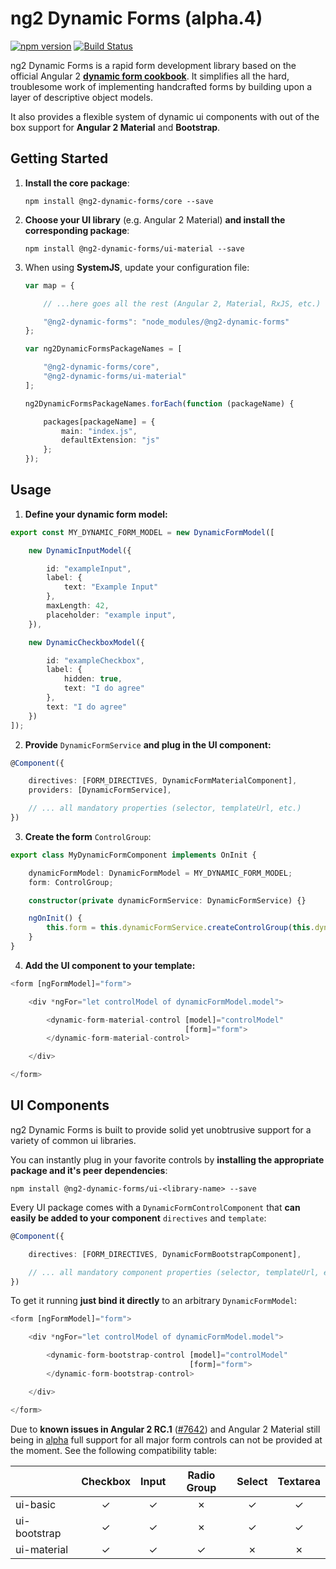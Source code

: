 # ng2 Dynamic Forms (alpha.4)

[![npm version](https://badge.fury.io/js/%40ng2-dynamic-forms%2Fcore.svg)](https://badge.fury.io/js/%40ng2-dynamic-forms%2Fcore)
[![Build Status](https://travis-ci.org/udos86/ng2-dynamic-forms.svg?branch=master)](https://travis-ci.org/udos86/ng2-dynamic-forms)

ng2 Dynamic Forms is a rapid form development library based on the official Angular 2
[**dynamic form cookbook**](https://angular.io/docs/ts/latest/cookbook/dynamic-form.html).
It simplifies all the hard, troublesome work of implementing handcrafted forms by building
upon a layer of descriptive object models.

It also provides a flexible system of dynamic ui components with out of the box support for
**Angular 2 Material** and **Bootstrap**.

## Getting Started

1. **Install the core package**:
    
    ```
    npm install @ng2-dynamic-forms/core --save
    ```
2. **Choose your UI library** (e.g. Angular 2 Material) **and install the corresponding package**:
    ```
    npm install @ng2-dynamic-forms/ui-material --save
    ```

3. When using **SystemJS**, update your configuration file:
    ```ts
    var map = {
    
        // ...here goes all the rest (Angular 2, Material, RxJS, etc.)
    
        "@ng2-dynamic-forms": "node_modules/@ng2-dynamic-forms"
    };
    
    var ng2DynamicFormsPackageNames = [
    
        "@ng2-dynamic-forms/core",
        "@ng2-dynamic-forms/ui-material"
    ];
    
    ng2DynamicFormsPackageNames.forEach(function (packageName) {
    
        packages[packageName] = {
            main: "index.js",
            defaultExtension: "js"
        };
    });
    ```

## Usage

1. **Define your dynamic form model:**
```ts
export const MY_DYNAMIC_FORM_MODEL = new DynamicFormModel([

    new DynamicInputModel({

        id: "exampleInput",
        label: {
            text: "Example Input"
        },
        maxLength: 42,
        placeholder: "example input",
    }),

    new DynamicCheckboxModel({

        id: "exampleCheckbox",
        label: {
            hidden: true,
            text: "I do agree"
        },
        text: "I do agree"
    })
]);
```

2. **Provide** `DynamicFormService` **and plug in the UI component:**
```ts
@Component({

    directives: [FORM_DIRECTIVES, DynamicFormMaterialComponent],
    providers: [DynamicFormService],

    // ... all mandatory properties (selector, templateUrl, etc.)
})
```

3. **Create the form** `ControlGroup`:
```ts
export class MyDynamicFormComponent implements OnInit {

    dynamicFormModel: DynamicFormModel = MY_DYNAMIC_FORM_MODEL;
    form: ControlGroup;

    constructor(private dynamicFormService: DynamicFormService) {}

    ngOnInit() {
        this.form = this.dynamicFormService.createControlGroup(this.dynamicFormModel);
    }
}
```

4. **Add the UI component to your template:**
```ts
<form [ngFormModel]="form">

    <div *ngFor="let controlModel of dynamicFormModel.model">

        <dynamic-form-material-control [model]="controlModel"
                                       [form]="form">
        </dynamic-form-material-control>

    </div>

</form>
```

## UI Components

ng2 Dynamic Forms is built to provide solid yet unobtrusive support for a variety of common ui libraries.

You can instantly plug in your favorite controls by **installing the appropriate
package and it's peer dependencies**:
```
npm install @ng2-dynamic-forms/ui-<library-name> --save
```

Every UI package comes with a `DynamicFormControlComponent` that **can easily be added to
your component** `directives` and `template`:
```ts
@Component({

    directives: [FORM_DIRECTIVES, DynamicFormBootstrapComponent],

    // ... all mandatory component properties (selector, templateUrl, etc.)
})
```

To get it running **just bind it directly** to an arbitrary `DynamicFormModel`:
```ts
<form [ngFormModel]="form">

    <div *ngFor="let controlModel of dynamicFormModel.model">

        <dynamic-form-bootstrap-control [model]="controlModel"
                                        [form]="form">
        </dynamic-form-bootstrap-control>

    </div>

</form>
```

Due to **known issues in Angular 2 RC.1** ([#7642](https://github.com/angular/angular/issues/7642)) and Angular 2 Material still being
in [alpha](https://github.com/angular/material2/blob/master/CHANGELOG.md) full support for all major form controls can
 not be provided at the moment. See the following compatibility table:

|              | Checkbox | Input | Radio Group | Select | Textarea |
|--------------|:--------:|:-----:|:-----------:|:------:|:--------:|
| ui-basic     |     ✓    |   ✓   |      ✗      |    ✓   |     ✓    |
| ui-bootstrap |     ✓    |   ✓   |      ✗      |    ✓   |     ✓    |
| ui-material  |     ✓    |   ✓   |      ✓      |    ✗   |     ✗    |

